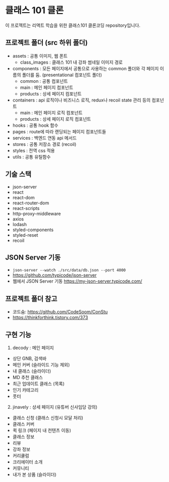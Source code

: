 # 클래스 101 클론

이 프로젝트는 리액트 학습을 위한 클래스101 클론코딩 repository입니다.

## 프로젝트 폴더 (src 하위 폴더)

- assets : 공통 이미지, 웹 폰트
  - class_images : 클래스 101 내 강좌 썸네일 이미지 경로
- components : 모든 페이지에서 공통으로 사용하는 common 폴더와 각 페이지 이름의 폴더를 둠. (presentational 컴포넌트 폴더)
  - common : 공통 컴포넌트
  - main : 메인 페이지 컴포넌트
  - products : 상세 페이지 컴포넌트
- containers : api 로직이나 비즈니스 로직, redux나 recoil state 관리 등의 컴포넌트
  - main : 메인 페이지 로직 컴포넌트
  - products : 상세 페이지 로직 컴포넌트
- hooks : 공통 hook 함수
- pages : route에 따라 랜딩되는 페이지 컴포넌트들
- services : 백엔드 연동 api 메서드
- stores : 공통 저장소 경로 (recoil)
- styles : 전역 css 적용
- utils : 공통 유틸함수

## 기술 스택

- json-server
- react
- react-dom
- react-router-dom
- react-scripts
- http-proxy-middleware
- axios
- lodash
- styled-components
- styled-reset
- recoil

## JSON Server 기동

- `json-server --watch ./src/data/db.json --port 4000`
- https://github.com/typicode/json-server
- 웹에서 JSON Server 기동 https://my-json-server.typicode.com/

## 프로젝트 폴더 참고

- 코드숨: https://github.com/CodeSoom/ConStu
- https://thinkforthink.tistory.com/373

## 구현 기능

1. decody : 메인 페이지

- 상단 GNB, 검색바
- 메인 커버 (슬라이드 기능 제외)
- 내 클래스 (슬라이더)
- MD 추천 클래스
- 최근 업데이트 클래스 (목록)
- 인기 카테고리
- 풋터

2. jinavely : 상세 페이지 (유튜버 신사임당 강의)

- 클래스 신청 (클래스 신청시 모달 처리)
- 클래스 커버
- 퀵 링크 (페이지 내 컨텐츠 이동)
- 클래스 정보
- 리뷰
- 강좌 정보
- 커리큘럼
- 크리에이터 소개
- 커뮤니티
- 내가 본 상품 (슬라이더)
